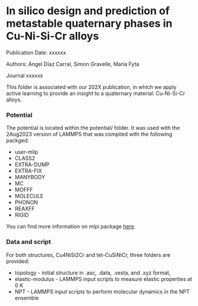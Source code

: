 # In silico design and prediction of metastable quaternary phases in Cu-Ni-Si-Cr alloys

Publication Date: xxxxxx

Authors: Ángel Díaz Carral, Simon Gravelle, Maria Fyta

Journal xxxxxx

This folder is associated with our 202X publication, in which we apply active
learning to provide an insight to a quaternary material: Cu-Ni-Si-Cr alloys.

### Potential

The potential is located within the potential/ folder. It was used with the
2Aug2023 version of LAMMPS that was compiled with the following packged:

- user-mlip
- CLASS2
- EXTRA-DUMP
- EXTRA-FIX
- MANYBODY
- MC
- MOFFF
- MOLECULE
- PHONON
- REAXFF
- RIGID

You can find more information on mlpi package [here](https://gitlab.com/ashapeev/interface-lammps-mlip-2.git).

### Data and script

For both structures, Cu4NiSi2Cr and tet-CuSiNiCr, three folders are provided:

- topology - initial structure in .asc, .data, .vesta, and .xyz format,
- elastic-modulus - LAMMPS input scripts to measure elastic properties at 0 K
- NPT - LAMMPS input scripts to perform molecular dynamics in the NPT ensemble